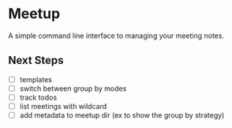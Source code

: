 # Meetup

A simple command line interface to managing your meeting notes.

## Next Steps

- [ ] templates
- [ ] switch between group by modes
- [ ] track todos
- [ ] list meetings with wildcard
- [ ] add metadata to meetup dir (ex to show the group by strategy)